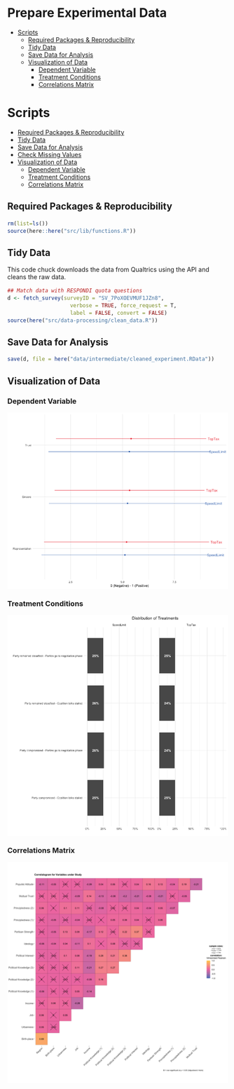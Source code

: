 Prepare Experimental Data
================

-   [Scripts](#scripts)
    -   [Required Packages &
        Reproducibility](#required-packages--reproducibility)
    -   [Tidy Data](#tidy-data)
    -   [Save Data for Analysis](#save-data-for-analysis)
    -   [Visualization of Data](#visualization-of-data)
        -   [Dependent Variable](#dependent-variable)
        -   [Treatment Conditions](#treatment-conditions)
        -   [Correlations Matrix](#correlations-matrix)

# Scripts

-   [Required Packages &
    Reproducibility](#required-packages-&-reproducibility)
-   [Tidy Data](#tidy-data)
-   [Save Data for Analysis](#save-data-for-analysis)
-   [Check Missing Values](#check-missing-values)
-   [Visualization of Data](#visualization-of-data)
    -   [Dependent Variable](#dependent-variable)
    -   [Treatment Conditions](#treatment-conditions)
    -   [Correlations Matrix](#correlations-matrix)

## Required Packages & Reproducibility

``` r
rm(list=ls())
source(here::here("src/lib/functions.R"))
```

## Tidy Data

This code chuck downloads the data from Qualtrics using the API and
cleans the raw data.

``` r
## Match data with RESPONDI quota questions
d <- fetch_survey(surveyID = "SV_7PoXOEVMUF1JZn8", 
                    verbose = TRUE, force_request = T,
                    label = FALSE, convert = FALSE)
source(here("src/data-processing/clean_data.R"))
```

## Save Data for Analysis

``` r
save(d, file = here("data/intermediate/cleaned_experiment.RData"))
```

## Visualization of Data

### Dependent Variable

<img src="../../report/figures/Dependent Variable-1.png" style="display: block; margin: auto;" />

### Treatment Conditions

<img src="../../report/figures/Independent Variables-1.png" style="display: block; margin: auto;" />

### Correlations Matrix

<img src="../../report/figures/Correlations Matrix-1.png" style="display: block; margin: auto;" />
